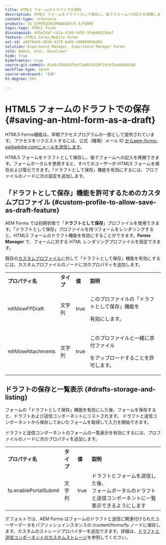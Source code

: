 ```yaml
---
title: HTML5 フォームのドラフトでの保存
description: HTML5 フォームをドラフトとして保存し、後でフォームへの記入を再開します。
content-type: reference
products: SG_EXPERIENCEMANAGER/6.5/FORMS
topic-tags: hTML5_forms
discoiquuid: 445e24af-cd1a-414d-bd01-9feb6631bbef
feature: HTML5 Forms,Mobile Forms
exl-id: a9879445-d626-4279-8a95-a9009294b483
solution: Experience Manager, Experience Manager Forms
role: Admin, User, Developer
hide: true
hidefromtoc: true
source-git-commit: 81a6c2b942df0e72a0b7d359f29c615a44640396
workflow-type: tm+mt
source-wordcount: '326'
ht-degree: 84%

---
```



# HTML5 フォームのドラフトでの保存 {#saving-an-html-form-as-a-draft}

<span class="preview"> HTML5 Forms機能は、早期アクセスプログラムの一部として提供されています。 アクセスをリクエストするには、公式（職場）メール ID からaem-forms-ea@adobe.comにメールを送信します。
</span>

HTML5 フォームをドラフトとして保存し、後でフォームへの記入を再開できます。フォームポータルを使用すると、すべてのユーザーが HTML5 フォームを保存および復元できます。「ドラフトとして保存」機能を有効にするには、プロファイルのノードに次の設定を追加します。

## 「ドラフトとして保存」機能を許可するためのカスタムプロファイル {#custom-profile-to-allow-save-as-draft-feature}

AEM Forms では初期状態で「**ドラフトとして保存**」プロファイルを使用できます。「ドラフトとして保存」プロファイルを持つフォームをレンダリングすると、HTML5 フォームのドラフト機能を有効にすることができます。**Forms Manager** で、フォームに対する HTML レンダリングプロファイルを指定できます。

既存の[カスタムプロファイル](/help/forms/custom-profile.md)に対して「ドラフトとして保存」機能を有効にするには、カスタムプロファイルのノードに次のプロパティを追加します。

<table>
 <tbody>
  <tr>
   <td><strong>プロパティ名</strong></td>
   <td><strong>タイプ</strong></td>
   <td><strong>値</strong></td>
   <td><strong>説明</strong></td>
  </tr>
  <tr>
   <td>mfAllowFPDraft</td>
   <td>文字列</td>
   <td>true</td>
   <td><p>このプロファイルの「ドラフトとして保存」機能を</p> <p>有効にします。</p> </td>
  </tr>
  <tr>
   <td>mfAllowAttachments</td>
   <td>文字列</td>
   <td>true</td>
   <td><p>このプロファイルと一緒に添付ファイル</p> <p>をアップロードすることを許可します。</p> </td>
  </tr>
 </tbody>
</table>

## ドラフトの保存と一覧表示 {#drafts-storage-and-listing}

フォームの「ドラフトとして保存」機能を有効にした後、フォームを保存すると、ドラフトおよび送信コンポーネントにリストされます。 ドラフトと送信コンポーネントから保存しておいたフォームを取得して入力を開始できます。

ドラフトと送信コンポーネントのフォームの一覧表示を有効にするには、プロファイルのノードに次のプロパティを追加します。

<table>
 <tbody>
  <tr>
   <td><strong>プロパティ名</strong></td>
   <td><strong>タイプ</strong></td>
   <td><strong>値</strong></td>
   <td><strong>説明</strong></td>
  </tr>
  <tr>
   <td>fp.enablePortalSubmit</td>
   <td>文字列</td>
   <td>true</td>
   <td>ドラフトとフォームを送信した後、<br />フォームポータルのドラフトと送信コンポーネントに一覧表示できるようにします</td>
  </tr>
 </tbody>
</table>

デフォルトでは、AEM Forms はフォームのドラフトと送信に関連付けられたユーザーデータをパブリッシュインスタンスの /content/forms/fp ノードに保存します。カスタムのストレージプロバイダーを追加できます。詳細は、[ドラフトと送信コンポーネントのカスタムストレージ](https://experienceleague.adobe.com/en/docs/experience-manager-65/content/forms/use-forms-portal/adding-custom-storage-provider-forms)を参照してください。
